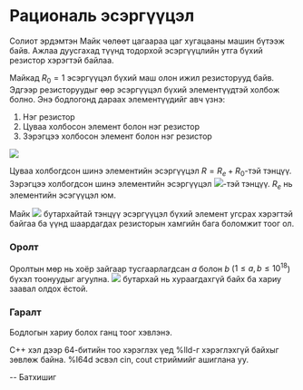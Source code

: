 Рациональ эсэргүүцэл
====================
Солиот эрдэмтэн Майк чөлөөт цагаараа цаг хугацааны машин бүтээж байв. Ажлаа
дуусгахад түүнд тодорхой эсэргүүцлийн утга бүхий резистор хэрэгтэй байлаа.

Майкад $R_0 = 1$ эсэргүүцэл бүхий маш олон ижил резисторууд байв. Эдгээр
резисторуудыг өөр эсэргүүцэл бүхий элементүүдтэй холбож болно. Энэ бодлогонд
дараах элементүүдийг авч үзнэ:

 1. Нэг резистор
 2. Цуваа холбосон элемент болон нэг резистор
 3. Зэрэгцээ холбосон элемент болон нэг резистор

![][1]

Цуваа холбогдсон шинэ элементийн эсэргүүцэл $R = R_e + R_0$-тэй тэнцүү. Зэрэгцээ
холбогдсон шинэ элементийн эсэргүүцэл ![][2]-тэй тэнцүү. $R_e$ нь элементийн эсэгүүцэл юм.

Майк ![][3] бутархайтай тэнцүү эсэргүүцэл бүхий элемент угсрах хэрэгтэй байгаа
ба үүнд шаардагдах резисторын хамгийн бага боломжит тоог ол.


### Оролт
Оролтын мөр нь хоёр зайгаар тусгаарлагдсан $a$ болон $b$ ($1 ≤ a, b ≤ 10^18$)
бүхэл тоонуудыг агуулна. ![][3] бутархай нь хураагдахгүй байх ба хариу заавал
олдох ёстой.


### Гаралт
Бодлогын хариу болох ганц тоог хэвлэнэ.

C++ хэл дээр 64-битийн тоо хэрэглэх үед %lld-г хэрэглэхгүй байхыг зөвлөж байна.
%I64d эсвэл cin, cout стриймийг ашиглана уу.

  [1]: http://espresso.codeforces.com/b690df1af69fcac6c39def4b162264708449293e.png
  [2]: http://espresso.codeforces.com/8e69f2f9d85e6584607971a68a207b22774fdf76.png
  [3]: http://espresso.codeforces.com/58deb68a92272d09bf8f758a3c1e806b2e2c92b5.png

-- Батхишиг
